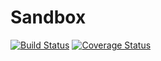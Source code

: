 # Sandbox
[![Build Status](https://travis-ci.org/jw3126/Sandbox.svg?branch=master)](https://travis-ci.org/jw3126/MixedBags.svg?branch=master)
[![Coverage Status](https://coveralls.io/repos/github/jw3126/Sandbox/badge.svg?branch=master)](https://coveralls.io/github/jw3126/Sandbox?branch=master)
